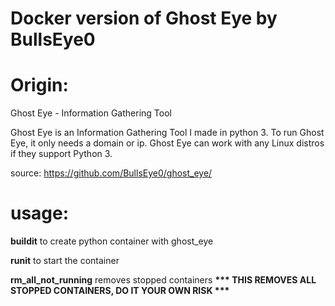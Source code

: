 # Docker version of Ghost Eye by BullsEye0

# Origin:
Ghost Eye - Information Gathering Tool

Ghost Eye is an Information Gathering Tool I made in python 3. To run Ghost Eye, it only needs a domain or ip. Ghost Eye can work with any Linux distros if they support Python 3.

source: <a href="https://github.com/BullsEye0/ghost_eye/blob/master/">https://github.com/BullsEye0/ghost_eye/</a>


# usage: 
  <div>
  <b>buildit</b> to create python container with ghost_eye

  <b>runit</b> to start the container

  <b>rm_all_not_running</b> removes stopped containers <b>*** THIS REMOVES ALL STOPPED CONTAINERS, DO IT YOUR OWN RISK ***</b>
  </div>     
